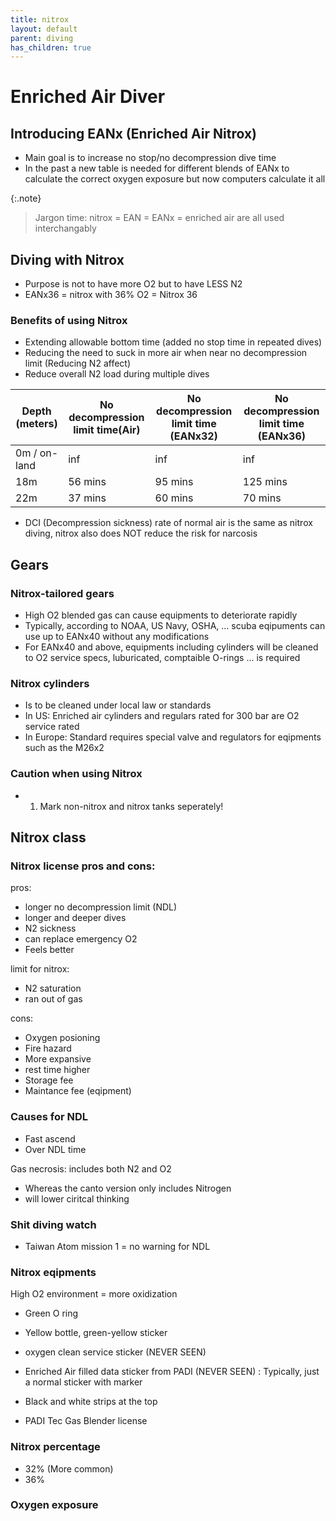 ```yaml
---
title: nitrox
layout: default
parent: diving
has_children: true
---
```

# Enriched Air Diver
## Introducing EANx (Enriched Air Nitrox)
- Main goal is to increase no stop/no decompression dive time
- In the past a new table is needed for different blends of EANx to calculate the correct oxygen exposure but now computers calculate it all

{:.note}
>Jargon time: nitrox = EAN = EANx = enriched air are all used interchangably

## Diving with Nitrox
- Purpose is not to have more O2 but to have LESS N2
- EANx36 = nitrox with 36% O2 = Nitrox 36

### Benefits of using Nitrox
- Extending allowable bottom time (added no stop time in repeated dives)
- Reducing the need to suck in more air when near no decompression limit (Reducing N2 affect)
- Reduce overall N2 load during multiple dives

| Depth (meters)   |No decompression limit time(Air)   | No decompression limit time (EANx32)   |No decompression limit time (EANx36) |
| -------- | ------- | ------- |------- |
| 0m / on-land  | inf  | inf    |   inf    |
| 18m | 56 mins   |  95 mins     |  125 mins   |
| 22m   | 37 mins    |  60 mins    |  70 mins    | 

- DCI (Decompression sickness) rate of normal air is the same as nitrox diving, nitrox also does NOT reduce the risk for narcosis

## Gears

### Nitrox-tailored gears
- High O2 blended gas can cause equipments to deteriorate rapidly
- Typically, according to NOAA, US Navy, OSHA, ... scuba eqipuments can use up to EANx40 without any modifications
- For EANx40 and above, equipments including cylinders will be cleaned to O2 service specs, luburicated, comptaible O-rings ... is required

### Nitrox cylinders
- Is to be cleaned under local law or standards
- In US: Enriched air cylinders and regulars rated for 300 bar are O2 service rated
- In Europe: Standard requires special valve and regulators for eqipments such as the M26x2 

### Caution when using Nitrox
- 1. Mark non-nitrox and nitrox tanks seperately!


## Nitrox class

### Nitrox license pros and cons:

pros:
- longer no decompression limit (NDL)
- longer and deeper dives
- N2 sickness
- can replace emergency O2 
- Feels better

limit for nitrox: 
- N2 saturation
- ran out of gas

cons:
- Oxygen posioning
- Fire hazard
- More expansive
- rest time higher
- Storage fee
- Maintance fee (eqipment)

### Causes for NDL
- Fast ascend
- Over NDL time

Gas necrosis: includes both N2 and O2
- Whereas the canto version only includes Nitrogen
- will lower ciritcal thinking

### Shit diving watch
- Taiwan Atom mission 1 = no warning for NDL

### Nitrox eqipments
High O2 environment = more oxidization
- Green O ring
- Yellow bottle, green-yellow sticker 
- oxygen clean service sticker (NEVER SEEN)
- Enriched Air filled data sticker from PADI (NEVER SEEN) : Typically, just a normal sticker with marker
- Black and white strips at the top

- PADI Tec Gas Blender license 

### Nitrox percentage
- 32% (More common)
- 36%

### Oxygen exposure

